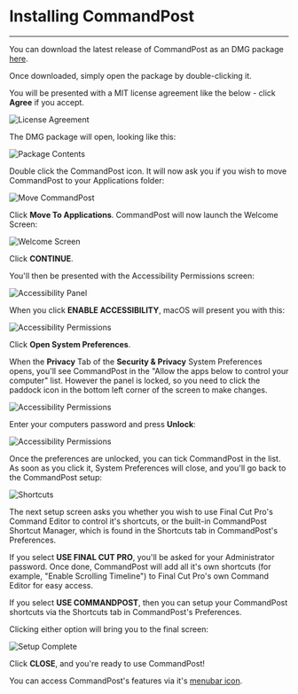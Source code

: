 # Installing CommandPost
---

You can download the latest release of CommandPost as an DMG package [here](http://commandpost.io).

Once downloaded, simply open the package by double-clicking it.

You will be presented with a MIT license agreement like the below - click **Agree** if you accept.

![License Agreement](https://help.commandpost.io/images/license-agreement.png)

The DMG package will open, looking like this:

![Package Contents](https://help.commandpost.io/images/commandpost-dmg.png)

Double click the CommandPost icon. It will now ask you if you wish to move CommandPost to your Applications folder:

![Move CommandPost](https://help.commandpost.io/images/move-to-applications.png)

Click **Move To Applications**. CommandPost will now launch the Welcome Screen:

![Welcome Screen](https://help.commandpost.io/images/welcome-1.png)

Click **CONTINUE**.

You'll then be presented with the Accessibility Permissions screen:

![Accessibility Panel](https://help.commandpost.io/images/welcome-2.png)

When you click **ENABLE ACCESSIBILITY**, macOS will present you with this:

![Accessibility Permissions](https://help.commandpost.io/images/welcome-3.png)

Click **Open System Preferences**.

When the **Privacy** Tab of the **Security & Privacy** System Preferences opens, you'll see CommandPost in the "Allow the apps below to control your computer" list. However the panel is locked, so you need to click the paddock icon in the bottom left corner of the screen to make changes.

![Accessibility Permissions](https://help.commandpost.io/images/welcome-4.png)

Enter your computers password and press **Unlock**:

![Accessibility Permissions](https://help.commandpost.io/images/welcome-5.png)

Once the preferences are unlocked, you can tick CommandPost in the list. As soon as you click it, System Preferences will close, and you'll go back to the CommandPost setup:

![Shortcuts](https://help.commandpost.io/images/welcome-6.png)

The next setup screen asks you whether you wish to use Final Cut Pro's Command Editor to control it's shortcuts, or the built-in CommandPost Shortcut Manager, which is found in the Shortcuts tab in CommandPost's Preferences.

If you select **USE FINAL CUT PRO**, you'll be asked for your Administrator password. Once done, CommandPost will add all it's own shortcuts (for example, "Enable Scrolling Timeline") to Final Cut Pro's own Command Editor for easy access.

If you select **USE COMMANDPOST**, then you can setup your CommandPost shortcuts via the Shortcuts tab in CommandPost's Preferences.

Clicking either option will bring you to the final screen:

![Setup Complete](https://help.commandpost.io/images/welcome-7.png)

Click **CLOSE**, and you're ready to use CommandPost!

You can access CommandPost's features via it's [menubar icon](http://help.commandpost.io/interface/menubar).
